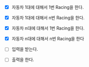 - [X] 자동차 1대에 대해서 1번 Racing을 한다.
- [X] 자동차 1대에 대해서 n번 Racing을 한다.
- [X] 자동차 n대에 대해서 1번 Racing을 한다.
- [X] 자동차 n대에 대해서 n번 Racing을 한다
- [ ] 입력을 받는다.
- [ ] 출력을 한다.

